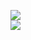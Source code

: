 [![](https://img.shields.io/badge/Made%20With-Github%20Spray-lightgrey.svg?style=for-the-badge&logo=github)](https://github.com/Annihil/github-spray#31094)  
[![](https://i.imgur.com/2DrTn0Z.gif)](https://github.com/Annihil/github-spray)